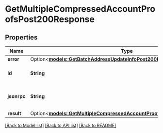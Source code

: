 # GetMultipleCompressedAccountProofsPost200Response

## Properties

Name | Type | Description | Notes
------------ | ------------- | ------------- | -------------
**error** | Option<[**models::GetBatchAddressUpdateInfoPost200ResponseError**](_getBatchAddressUpdateInfo_post_200_response_error.md)> |  | [optional]
**id** | **String** | An ID to identify the response. | 
**jsonrpc** | **String** | The version of the JSON-RPC protocol. | 
**result** | Option<[**models::GetMultipleCompressedAccountProofsPost200ResponseResult**](_getMultipleCompressedAccountProofs_post_200_response_result.md)> |  | [optional]

[[Back to Model list]](../README.md#documentation-for-models) [[Back to API list]](../README.md#documentation-for-api-endpoints) [[Back to README]](../README.md)


